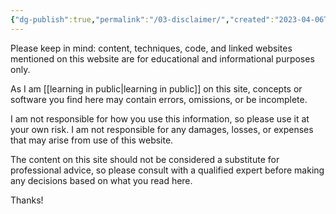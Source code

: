 ```yaml
---
{"dg-publish":true,"permalink":"/03-disclaimer/","created":"2023-04-06T22:42:42.006-04:00","updated":"2023-04-06T22:55:03.209-04:00"}
---
```


Please keep in mind: content, techniques, code, and linked websites mentioned on this website are for educational and informational purposes only. 

As I am [[learning in public\|learning in public]] on this site, concepts or software you find here may contain errors,  omissions, or be incomplete.  

I am not responsible for how you use this information, so please use it at your own risk. I am not responsible for any damages, losses, or expenses that may arise from use of this website.

The content on this site should not be considered a substitute for professional advice, so please consult with a qualified expert before making any decisions based on what you read here.

Thanks!